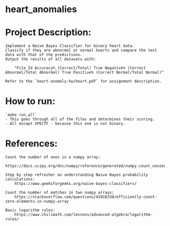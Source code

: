 # heart_anomalies
# Project Description:
    Implement a Naive Bayes Classifier for binary heart data.
    Classify if they are abnormal or normal hearts and compare the test data with that of the predictions.
    Output the results of all datasets with:

        "File_Id Accuracy% (Correct/Total) True Negative% (Correct Abnormal/Total Abnormal) True Positive% (Correct Normal/Total Normal)"

    Refer to the `heart-anomaly-hw/heart.pdf` for assignment description.

# How to run:
    `make run_all`
    - This goes through all of the files and determines their scoring.
    - All except SPECTF - because this one is not binary.

# References:
    Count the number of ones in a numpy array:
        https://docs.scipy.org/doc/numpy/reference/generated/numpy.count_nonzero.html#numpy.count_nonzero

    Step by step refresher on understanding Naive Bayes probability calculations:
        https://www.geeksforgeeks.org/naive-bayes-classifiers/

    Count the number of matches in two numpy arrays:
        https://stackoverflow.com/questions/42916330/efficiently-count-zero-elements-in-numpy-array

    Basic logarithm rules:
        https://www.chilimath.com/lessons/advanced-algebra/logarithm-rules/

